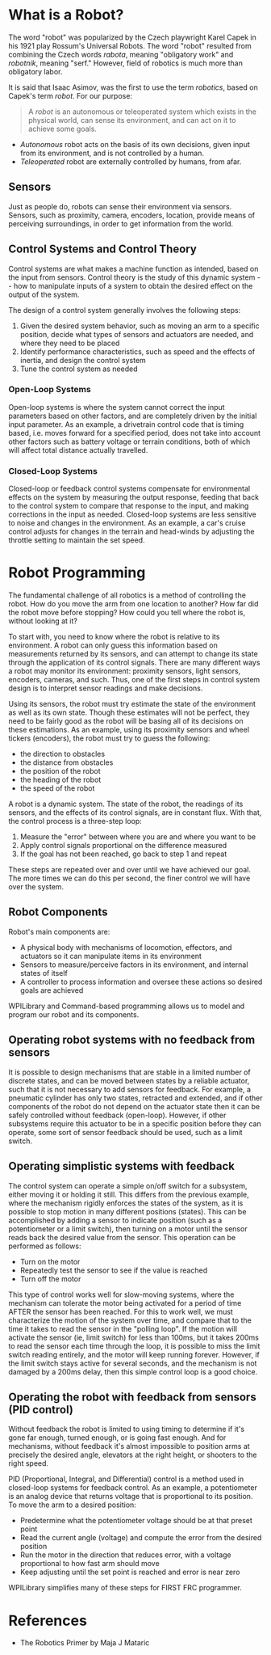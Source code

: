 # What is a Robot?
The word "robot" was popularized by the Czech playwright Karel Capek in his 1921
play Rossum's Universal Robots. The word "robot" resulted from combining the
Czech words _rabota_, meaning "obligatory work" and _robotnik_, meaning "serf."
However, field of robotics is much more than obligatory labor.

It is said that Isaac Asimov, was the first to use the term _robotics_, based on Capek's term _robot_. For our purpose:

> A _robot_ is an autonomous or teleoperated system which exists in the physical
> world, can sense its environment, and can act on it to achieve some goals.

- _Autonomous_ robot acts on the basis of its own decisions, given input
from its environment, and is not controlled by a human.
- _Teleoperated_ robot are externally controlled by humans, from afar.

## Sensors
Just as people do, robots can sense their environment via sensors. Sensors, such as proximity, camera, encoders, location, provide means of perceiving surroundings, in order to get information from the world.

## Control Systems and Control Theory
Control systems are what makes a machine function as intended, based on the input from sensors.
Control theory is the study of this dynamic system -- how to manipulate inputs of a system to obtain the desired effect on the output of the system.

The design of a control system generally involves the following steps:
1. Given the desired system behavior, such as moving an arm to a specific position, decide what types of sensors and actuators are needed, and where they need to be placed
2. Identify performance characteristics, such as speed and the effects of inertia, and design the control system
3. Tune the control system as needed

### Open-Loop Systems
Open-loop systems is where the system cannot correct the input parameters based on other factors, and are completely driven by the initial input parameter. As an example, a drivetrain control code that is timing based, i.e. moves forward for a specified period, does not take into account other factors such as battery voltage or terrain conditions, both of which will affect total distance actually travelled.

### Closed-Loop Systems
Closed-loop or feedback control systems compensate for environmental effects on the system by measuring the output response, feeding that back to the control system to compare that response to the input, and making corrections in the input as needed. Closed-loop systems are less sensitive to noise and changes in the environment. As an example, a car's cruise control adjusts for changes in the terrain and head-winds by adjusting the throttle setting to maintain the set speed.

# Robot Programming
The fundamental challenge of all robotics is a method of controlling the robot.
How do you move the arm from one location to another? How far did the robot move
before stopping? How could you tell where the robot is, without looking at it?

To start with, you need to know where the robot is relative to its environment.
A robot can only guess this information based on measurements returned by its
sensors, and can attempt to change its state through the application of its
control signals. There are many different ways a robot may monitor its
environment: proximity sensors, light sensors, encoders, cameras, and such.
Thus, one of the first steps in control system design is to interpret sensor readings
and make decisions.

Using its sensors, the robot must try estimate the state of the environment
as well as its own state. Though these estimates will not be perfect, they need to be fairly good as
the robot will be basing all of its decisions on
these estimations. As an example, using its proximity sensors and wheel tickers (encoders), the robot must
try to guess the following:

  - the direction to obstacles
  - the distance from obstacles
  - the position of the robot
  - the heading of the robot
  - the speed of the robot

A robot is a dynamic system. The state of the robot, the readings of its sensors, and the effects of its control signals, are in constant flux. With that, the control process is a three-step loop:

  1. Measure the "error" between where you are and where you want to be
  2. Apply control signals proportional on the difference measured
  3. If the goal has not been reached, go back to step 1 and repeat

These steps are repeated over and over until we have achieved our goal. The more times we can do this per second, the finer control we will have over the system.

## Robot Components
Robot's main components are:
- A physical body with mechanisms of locomotion, effectors, and actuators so it can manipulate items in its environment
- Sensors to measure/perceive factors in its environment, and internal states of itself
- A controller to process information and oversee these actions so desired goals are achieved

WPILibrary and Command-based programming allows us to model and program our robot and its components.

## Operating robot systems with no feedback from sensors
It is possible to design mechanisms that are stable in a limited number of discrete states, and can be moved between
states by a reliable actuator, such that it is not necessary to add sensors for feedback. For example,
a pneumatic cylinder has only two states, retracted and extended, and if other components of the robot do not
depend on the actuator state then it can be safely controlled without feedback (open-loop).
However, if other subsystems require this actuator to be in a specific position before they can operate,
some sort of sensor feedback should be used, such as a limit switch.

## Operating simplistic systems with feedback
The control system can operate a simple on/off switch for a subsystem, either moving it or holding it still.
This differs from the previous example, where the mechanism rigidly enforces the states of the system, as it is possible
to stop motion in many different positions (states). This can be accomplished by adding a sensor to indicate position
(such as a potentiometer or a limit switch), then turning on a motor until the sensor reads back the desired value
from the sensor. This operation can be performed as follows:
  - Turn on the motor
  - Repeatedly test the sensor to see if the value is reached
  - Turn off the motor

This type of control works well for slow-moving systems, where the mechanism can tolerate the motor being activated
for a period of time AFTER the sensor has been reached. For this to work well, we must characterize the motion of the
system over time, and compare that to the time it takes to read the sensor in the "polling loop".
If the motion will activate the sensor (ie, limit switch) for less than 100ms, but it takes 200ms to read the sensor each
time through the loop, it is possible to miss the limit switch reading entirely, and the motor will keep running forever.
However, if the limit switch stays active for several seconds, and the mechanism is not damaged by a 200ms delay, then
this simple control loop is a good choice.

## Operating the robot with feedback from sensors (PID control)
Without feedback the robot is limited to using timing to determine if it's gone far enough, turned enough,
or is going fast enough. And for mechanisms, without feedback it's almost impossible to position arms
at precisely the desired angle, elevators at the right height, or shooters to the right speed.

PID (Proportional, Integral, and Differential) control is a method used in closed-loop systems for feedback control.
As an example, a potentiometer is an analog device that returns voltage that is proportional to its position.
To move the arm to a desired position:
  - Predetermine what the potentiometer voltage should be at that preset point
  - Read the current angle (voltage) and compute the error from the desired position
  - Run the motor in the direction that reduces error, with a voltage proportional to how fast arm should move
  - Keep adjusting until the set point is reached and error is near zero

WPILibrary simplifies many of these steps for FIRST FRC programmer.

# References
- The Robotics Primer by Maja J Mataric
